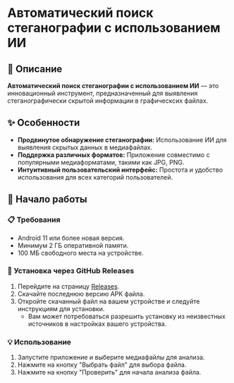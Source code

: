 # Автоматический поиск стеганографии с использованием ИИ

## 🌟 Описание
**Автоматический поиск стеганографии с использованием ИИ** — это инновационный инструмент, предназначенный для выявления стеганографически скрытой информации в графическсих файлах. 

## ✨ Особенности
- **Продвинутое обнаружение стеганографии:** Использование ИИ для выявления скрытых данных в медиафайлах.
- **Поддержка различных форматов:** Приложение совместимо с популярными медиаформатами, такими как JPG, PNG.
- **Интуитивный пользовательский интерфейс:** Простота и удобство использования для всех категорий пользователей.

## 🚀 Начало работы

### 📋 Требования
- Android 11 или более новая версия.
- Минимум 2 ГБ оперативной памяти.
- 100 МБ свободного места на устройстве.

### 📲 Установка через GitHub Releases
1. Перейдите на страницу [Releases](https://github.com/Sarevus/aichecker/releases/tag/1.0).
2. Скачайте последнюю версию APK файла.
3. Откройте скачанный файл на вашем устройстве и следуйте инструкциям для установки.
   - Вам может потребоваться разрешить установку из неизвестных источников в настройках вашего устройства.

### 💡 Использование
1. Запустите приложение и выберите медиафайлы для анализа.
2. Нажмите на кнопку "Выбрать файл" для выбора файла.
3. Нажмите на кнопку "Проверить" для начала анализа файла.
